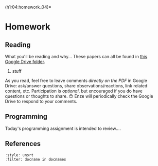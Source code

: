 (h1:04:homework_04)=
# Homework

## Reading  

What you'll be reading and why... 
These papers can all be found in [this Google Drive folder](https://drive.google.com/drive/folders/1FuZJyp1yWqoMXNs0_1s8LtSzPUwC5CpM?usp=sharing).


1. stuff

As you read, feel free to leave comments _directly on the PDF_ in Google Drive: ask/answer questions, share observations/reactions, link related content, etc.
Participation is _optional_, but encouraged if you do have questions or thoughts to share. 😊
Enze will periodically check the Google Drive to respond to your comments.



## Programming

Today's programming assignment is intended to review....



## References

```{bibliography}
:style: unsrt
:filter: docname in docnames
```

